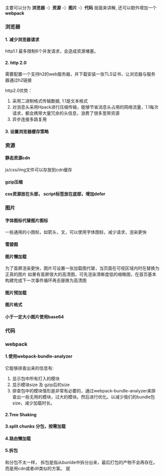主要可以分为 **浏览器** -〉**资源** -〉**图片** -〉**代码**  层面来讲解, 还可以额外增加一个 **webpack**


### 浏览器

#### 1. 减少浏览器请求
http1.1 最多限制6个并发请求，会造成资源堵塞。

#### 2. http 2.0

需要配置一个支持h2的web服务器，并下载安装一张TLS证书，让浏览器与服务器通过h2链接

http2.0优势：

1. 采用二进制格式传输数据, 1.1是文本格式
2. 对消息头采用Hpack进行压缩传输，能够节省消息头占用的网络流量，1.1每次请求，都会携带大量冗余的头信息，浪费了很多宽带资源
3. 异步连接多路复用


#### 3. 设置浏览器缓存策略


### 资源

#### 静态资源cdn

js/css/img文件可以存放到cdn缓存

#### gzip压缩


#### css资源放在头部， script标签放在底部，增加defer


### 图片

#### 字体图标代替图片图标

一些通用的小图标，如箭头，叉，可以使用字体图标，减少请求，渲染更快

#### 雪碧图

#### 图片懒加载

为了首屏渲染更快，图片可设置一张加载图代替，当页面在可视区域内时在替换为正真的图片
如果有首屏很大的高清图，可先渲染清晰度低的缩略图，在首页基本构建完成下一次事件循环再去替换为高清图

#### 图片预加载

#### 图片格式

#### 小于一定大小图片使用base64


### 代码



### webpack

#### 1.使用webpack-bundle-analyzer

它能够排查出来的信息有:

1. 显示包中所有打入的模块
2. 显示模块size 及 gzip后的size
3. 排查包中的模块情形是非常有必要的，通过webpack-bundle-analyzer来排查出一些无用的模块，过大的模块。然后进行优化。以减少我们的bundle包size，减少加载时长。


#### 2.Tree Shaking


#### 3.split chunks 分包，按需加载


#### 4.路由懒加载


#### 5.拆包

和分包不太一样， 拆包是指从bunlde中拆分出来，最后打包的产物不会再存在。 而是用cdn或者dll类似的方案。  就   